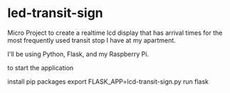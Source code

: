 # led-transit-sign

Micro Project to create a realtime lcd display that has arrival
times for the most frequently used transit stop I have at my apartment.

I'll be using Python, Flask, and my Raspberry Pi.


to start the application

install pip packages
export FLASK_APP=lcd-transit-sign.py
run flask

